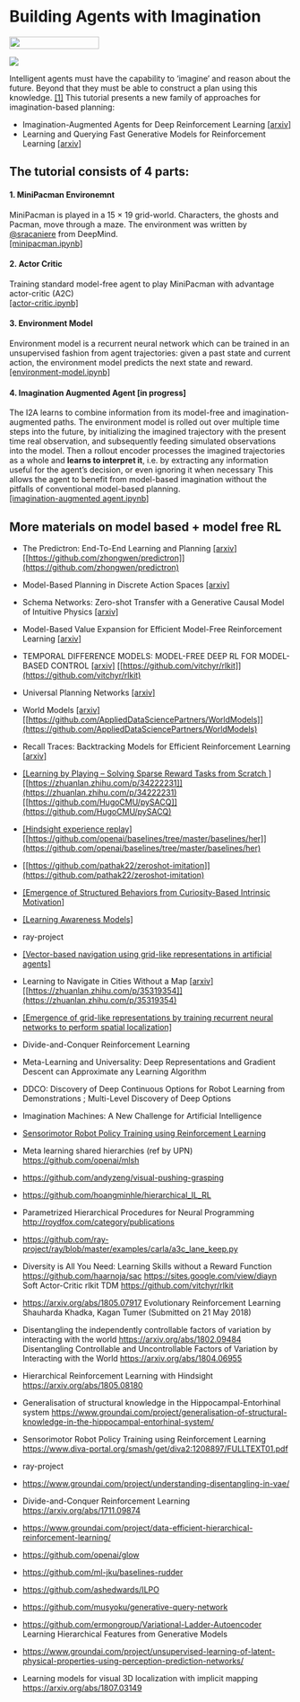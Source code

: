 # Building Agents with Imagination

<img width="160px" height="22px" href="https://github.com/pytorch/pytorch" src="https://pp.userapi.com/c847120/v847120960/82b4/xGBK9pXAkw8.jpg">

![](https://i.imgur.com/un9gSKe.gif)

Intelligent agents must have the capability to ‘imagine’ and reason about the future. Beyond that they must be able to construct a plan using this knowledge. [[1]](https://deepmind.com/blog/agents-imagine-and-plan/) This tutorial presents a new family of approaches for imagination-based planning:
-  Imagination-Augmented Agents for Deep Reinforcement Learning [[arxiv]](https://arxiv.org/abs/1707.06203)
-  Learning and Querying Fast Generative Models for Reinforcement Learning [[arxiv]](https://arxiv.org/abs/1802.03006)

## The tutorial consists of 4 parts:

#### 1. MiniPacman Environemnt
MiniPacman is played in a 15 × 19 grid-world. Characters, the ghosts and Pacman, move through a maze. The environment was written by [@sracaniere](https://github.com/sracaniere) from DeepMind.<br>
[[minipacman.ipynb]](https://github.com/higgsfield/Building-Agents-with-Imagination/blob/master/1.minipacman.ipynb)

#### 2. Actor Critic
Training standard model-free agent to play MiniPacman with advantage actor-critic (A2C)<br>
[[actor-critic.ipynb]](https://github.com/higgsfield/Building-Agents-with-Imagination/blob/master/2.actor-critic.ipynb)

#### 3. Environment Model
Environment model is a recurrent neural network which can be trained in an unsupervised
fashion from agent trajectories: given a past state and current action, the environment model predicts
the next state and reward.<br>
[[environment-model.ipynb]](https://github.com/higgsfield/Building-Agents-with-Imagination/blob/master/3.environment-model.ipynb)

#### 4. Imagination Augmented Agent [in progress]
The I2A learns to combine information from its model-free and imagination-augmented paths. The environment model is rolled out over multiple time steps into the future, by initializing the imagined trajectory with the present time real observation, and subsequently feeding simulated observations into the model. Then a rollout encoder processes the imagined trajectories as a whole and **learns to interpret it**, i.e. by extracting any information useful for the agent’s decision, or even ignoring it when necessary This allows the agent to benefit from model-based imagination without the pitfalls of conventional model-based planning.<br> 
[[imagination-augmented agent.ipynb]](https://github.com/higgsfield/Building-Agents-with-Imagination/blob/master/4.imagination-augmented%20agent.ipynb)

## More materials on model based + model free RL

  - The Predictron: End-To-End Learning and Planning [[arxiv]](https://arxiv.org/abs/1612.08810) [[https://github.com/zhongwen/predictron]](https://github.com/zhongwen/predictron)
  - Model-Based Planning in Discrete Action Spaces [[arxiv]](https://arxiv.org/abs/1705.07177)
  - Schema Networks: Zero-shot Transfer with a Generative Causal Model of Intuitive Physics [[arxiv]](https://arxiv.org/abs/1706.04317)
  - Model-Based Value Expansion for Efficient Model-Free Reinforcement Learning [[arxiv]](https://arxiv.org/pdf/1803.00101v1.pdf)
  - TEMPORAL DIFFERENCE MODELS: MODEL-FREE DEEP RL FOR MODEL-BASED CONTROL [[arxiv]](https://arxiv.org/pdf/1802.09081v1.pdf) [[https://github.com/vitchyr/rlkit]](https://github.com/vitchyr/rlkit)
  - Universal Planning Networks [[arxiv]](https://arxiv.org/abs/1804.00645)
  - World Models [[arxiv]](https://worldmodels.github.io/) [[https://github.com/AppliedDataSciencePartners/WorldModels]](https://github.com/AppliedDataSciencePartners/WorldModels)
  - Recall Traces: Backtracking Models for Efficient Reinforcement Learning [[arxiv]](https://arxiv.org/pdf/1804.00379.pdf)
  - [[Learning by Playing – Solving Sparse Reward Tasks from Scratch ]](https://arxiv.org/abs/1802.10567)  [[https://zhuanlan.zhihu.com/p/34222231]](https://zhuanlan.zhihu.com/p/34222231)  [[https://github.com/HugoCMU/pySACQ]](https://github.com/HugoCMU/pySACQ)
  - [[Hindsight experience replay]](https://arxiv.org/abs/1707.01495) [[https://github.com/openai/baselines/tree/master/baselines/her]](https://github.com/openai/baselines/tree/master/baselines/her)
  - [[https://github.com/pathak22/zeroshot-imitation]](https://github.com/pathak22/zeroshot-imitation)
  - [[Emergence of Structured Behaviors from Curiosity-Based Intrinsic Motivation]](https://arxiv.org/abs/1802.07461)
  - [[Learning Awareness Models]](https://arxiv.org/abs/1804.06318)
  - ray-project
  - [[Vector-based navigation using grid-like representations in artificial agents]](https://pan.baidu.com/s/1RUzMKQb95qUf5cv6XRsexA)
  - Learning to Navigate in Cities Without a Map [[arxiv]](https://arxiv.org/abs/1804.00168) [[https://zhuanlan.zhihu.com/p/35319354]](https://zhuanlan.zhihu.com/p/35319354)  
  - [[Emergence of grid-like representations by training recurrent neural networks to perform spatial localization]](https://openreview.net/forum?id=B17JTOe0-)
  - Divide-and-Conquer Reinforcement Learning
  - Meta-Learning and Universality: Deep Representations and Gradient Descent can Approximate any Learning Algorithm
  - DDCO: Discovery of Deep Continuous Options for Robot Learning from Demonstrations ;  Multi-Level Discovery of Deep Options
  - Imagination Machines: A New Challenge for Artificial Intelligence
  - [Sensorimotor Robot Policy Training using Reinforcement Learning](https://www.diva-portal.org/smash/get/diva2:1208897/FULLTEXT01.pdf)
  - Meta learning shared hierarchies (ref by UPN)  https://github.com/openai/mlsh
  - https://github.com/andyzeng/visual-pushing-grasping
  - https://github.com/hoangminhle/hierarchical_IL_RL
  - Parametrized Hierarchical Procedures for Neural Programming  http://roydfox.com/category/publications
  - https://github.com/ray-project/ray/blob/master/examples/carla/a3c_lane_keep.py
  - Diversity is All You Need: Learning Skills without a Reward Function   https://github.com/haarnoja/sac   https://sites.google.com/view/diayn  Soft Actor-Critic  rlkit TDM https://github.com/vitchyr/rlkit
  - https://arxiv.org/abs/1805.07917 Evolutionary Reinforcement Learning Shauharda Khadka, Kagan Tumer (Submitted on 21 May 2018)
  - Disentangling the independently controllable factors of variation by interacting with the world https://arxiv.org/abs/1802.09484  Disentangling Controllable and Uncontrollable Factors of Variation by Interacting with the World https://arxiv.org/abs/1804.06955
  - Hierarchical Reinforcement Learning with Hindsight https://arxiv.org/abs/1805.08180
  - Generalisation of structural knowledge in the Hippocampal-Entorhinal system  https://www.groundai.com/project/generalisation-of-structural-knowledge-in-the-hippocampal-entorhinal-system/
  - Sensorimotor Robot Policy Training using Reinforcement Learning https://www.diva-portal.org/smash/get/diva2:1208897/FULLTEXT01.pdf 
  - ray-project 
  - https://www.groundai.com/project/understanding-disentangling-in-vae/

  - Divide-and-Conquer Reinforcement Learning https://arxiv.org/abs/1711.09874
  -  https://www.groundai.com/project/data-efficient-hierarchical-reinforcement-learning/  
  - https://github.com/openai/glow
  - https://github.com/ml-jku/baselines-rudder
  - https://github.com/ashedwards/ILPO 
  - https://github.com/musyoku/generative-query-network
  - https://github.com/ermongroup/Variational-Ladder-Autoencoder  Learning Hierarchical Features from Generative Models
  - https://www.groundai.com/project/unsupervised-learning-of-latent-physical-properties-using-perception-prediction-networks/ 
  - Learning models for visual 3D localization with implicit mapping  https://arxiv.org/abs/1807.03149
 
